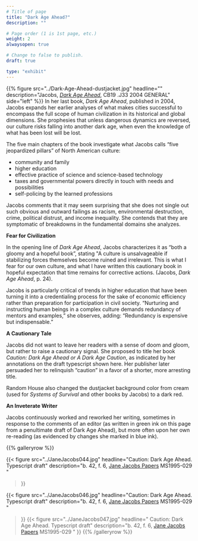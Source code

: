 ```yaml
---
# Title of page
title: "Dark Age Ahead?"
description: ""

# Page order (1 is 1st page, etc.)
weight: 2
alwaysopen: true

# Change to false to publish.
draft: true

type: "exhibit"
---
```

{{% figure src="../Dark-Age-Ahead-dustjacket.jpg"
           headline="" 
           description="Jacobs, [*Dark Age Ahead*](https://bc-primo.hosted.exlibrisgroup.com/permalink/f/1jdnfk3/ALMA-BC21368978770001021), CB19 .J33 2004 GENERAL" 
           side="left" %}}
In her last book, *Dark Age Ahead*, published in 2004, Jacobs expands her earlier analyses of what makes cities successful to encompass the full scope of human civilization in its historical and global dimensions. She prophesies that unless dangerous dynamics are reversed, our culture risks falling into another dark age, when even the knowledge of what has been lost will be lost.

The five main chapters of the book investigate what Jacobs calls “five jeopardized pillars” of North American culture:

- community and family
- higher education
- effective practice of science and science-based technology
- taxes and governmental powers directly in touch with needs and possibilities
- self-policing by the learned professions

Jacobs comments that it may seem surprising that she does not single out such obvious and outward failings as racism, environmental destruction, crime, political distrust, and income inequality. She contends that they are symptomatic of breakdowns in the fundamental domains she analyzes.

**Fear for Civilization**

In the opening line of *Dark Age Ahead*, Jacobs characterizes it as “both a gloomy and a hopeful book”, stating "A culture is unsalvageable if stabilizing forces themselves become ruined and irrelevant. This is what I fear for our own culture, and what I have written this cautionary book in hopeful  expectation that time remains for corrective actions. (Jacobs, *Dark Age Ahead*, p. 24).

Jacobs is particularly critical of trends in higher education that have been turning it into a credentialing process for the sake of economic efficiency rather than preparation for participation in civil society. “Nurturing and instructing human beings in a complex culture demands redundancy of mentors and examples,” she observes, adding: “Redundancy is expensive but indispensable.”

**A Cautionary Tale**

Jacobs did not want to leave her readers with a sense of doom and gloom, but rather to raise a cautionary signal. She proposed to title her book *Caution: Dark Age Ahead or A Dark Age Caution*, as indicated by her annotations on the draft typescript shown here. Her publisher later persuaded her to relinquish “caution” in a favor of a shorter, more arresting title.

Random House also changed the dustjacket background color from cream (used for *Systems of Survival* and other books by Jacobs) to a dark red.

**An Inveterate Writer**

Jacobs continuously worked and reworked her writing, sometimes in response to the comments of an editor (as written in green ink on this page from a penultimate draft of Dark Age Ahead), but more often upon her own re-reading (as evidenced by changes she marked in blue ink).

{{% galleryrow %}}

{{< figure src="../JaneJacobs044.jpg"
           headline="Caution: Dark Age Ahead. Typescript draft"
           description="b. 42, f. 6, [Jane Jacobs Papers](https://bc-primo.hosted.exlibrisgroup.com/permalink/f/1jdnfk3/ALMA-BC21352764790001021) MS1995-029 "
>}}

{{< figure src="../JaneJacobs046.jpg"
           headline="Caution: Dark Age Ahead. Typescript draft"
           description="b. 42, f. 6, [Jane Jacobs Papers](https://bc-primo.hosted.exlibrisgroup.com/permalink/f/1jdnfk3/ALMA-BC21352764790001021) MS1995-029 "
>}}
{{< figure src="../JaneJacobs047.jpg"
 headline=" Caution: Dark Age Ahead. Typescript draft"
           description="b. 42, f. 6, [Jane Jacobs Papers](https://bc-primo.hosted.exlibrisgroup.com/permalink/f/1jdnfk3/ALMA-BC21352764790001021) MS1995-029 "
>}}
{{% /galleryrow %}}